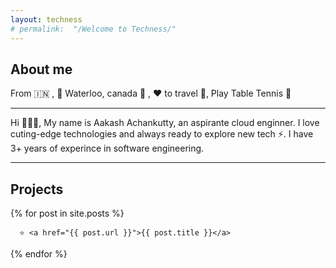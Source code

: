 ```yaml
---
layout: techness
# permalink:  "/Welcome to Techness/"
---
```



## About me
 From 🇮🇳 ,  📍 Waterloo, canada 🍁 , ❤️ to travel 🛫, Play Table Tennis 🏓

--- 

Hi 🙋🏻‍♂️, My name is Aakash Achankutty, an aspirante cloud enginner. I love cuting-edge technologies and always ready to explore new tech ⚡️. I have 3+ years of experince in software engineering.


---

## Projects


{% for post in site.posts %}

<div>

      ⭐️ <a href="{{ post.url }}">{{ post.title }}</a>
  </div>
    
  {% endfor %}


  